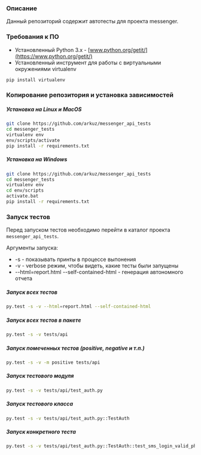 ### Описание
Данный репозиторий содержит автотесты для проекта messenger.

### Требования к ПО
- Установленный Python 3.x - [www.python.org/getit/](https://www.python.org/getit/)
- Установленный инструмент для работы с виртуальными окружениями virtualenv
```bash
pip install virtualenv
```

### Копирование репозитория и установка зависимостей
##### Установка на Linux и MacOS
```bash
git clone https://github.com/arkuz/messenger_api_tests
cd messenger_tests
virtualenv env
env/scripts/activate
pip install -r requirements.txt
```

##### Установка на Windows
```bash
git clone https://github.com/arkuz/messenger_api_tests
cd messenger_tests
virtualenv env
cd env/scripts
activate.bat
pip install -r requirements.txt
```

### Запуск тестов
Перед запуском тестов необходимо перейти в каталог проекта `messenger_api_tests`.

Аргументы запуска:
- -s - показывать принты в процессе выпонения
- -v - verbose режим, чтобы видеть, какие тесты были запущены
- --html=report.html --self-contained-html - генерация автономного отчета
##### Запуск всех тестов
```bash
py.test -s -v --html=report.html --self-contained-html
```

##### Запуск всех тестов в пакете
```bash
py.test -s -v tests/api
```

##### Запуск помеченных тестов (positive, negative и т.п.)
```bash
py.test -s -v -m positive tests/api
```

##### Запуск тестового модуля
```bash
py.test -s -v tests/api/test_auth.py
```

##### Запуск тестового класса
```bash
py.test -s -v tests/api/test_auth.py::TestAuth
```

##### Запуск конкретного теста
```bash
py.test -s -v tests/api/test_auth.py::TestAuth::test_sms_login_valid_phone
```